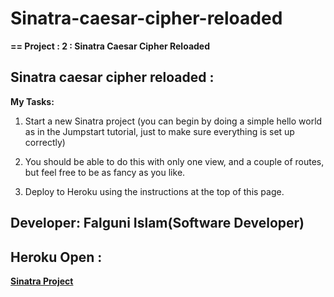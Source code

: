 # Sinatra-caesar-cipher-reloaded

**== Project : 2 : Sinatra Caesar Cipher Reloaded**

## Sinatra caesar cipher reloaded :
  
  **My Tasks:**

 1.  Start a new Sinatra project (you can begin by doing a simple hello world as in the Jumpstart tutorial, just to make sure    everything is set up correctly)
 
 2.  You should be able to do this with only one view, and a couple of routes, but feel free to be as fancy as you like.
 
 3.  Deploy to Heroku using the instructions at the top of this page.



## Developer: Falguni Islam(Software Developer)

## Heroku Open :

**[Sinatra Project](https://ancient-bayou-65013.herokuapp.com/)**
